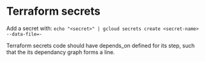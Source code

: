 # Terraform secrets

Add a secret with: `echo "<secret>" | gcloud secrets create <secret-name> --data-file=-`

Terraform secrets code should have depends_on defined for its step,
such that the its dependancy graph forms a line.

